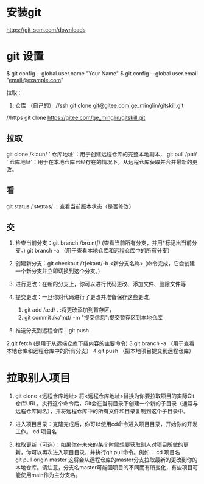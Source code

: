 # 安装git
https://git-scm.com/downloads

# git 设置
$ git config --global user.name "Your Name"
$ git config --global user.email "email@example.com"


拉取：
1. 仓库 （自己的）
//ssh
git clone git@gitee.com:ge_minglin/gitskill.git 

//https
git clone https://gitee.com/ge_minglin/gitskill.git


## 拉取
git clone /kləʊn/ ' 仓库地址'：用于创建远程仓库的完整本地副本，
git pull /pʊl/ ' 仓库地址'：用于在本地仓库已经存在的情况下，从远程仓库获取并合并最新的更改。

## 看
git status /ˈsteɪtəs/ ：查看当前版本状态（是否修改）

## 交

1. 检查当前分支：git branch /brɑːntʃ/
   (查看当前所有分支，并用*标记出当前分支。)
    git branch -a （用于查看本地仓库和远程仓库中的所有分支）

2. 创建新分支：git checkout /ˈtʃekaʊt/-b <新分支名称>
    (命令完成，它会创建一个新分支并立即切换到这个分支。)

3. 进行更改：在新的分支上，你可以进行代码更改、添加文件、删除文件等

4. 提交更改：一旦你对代码进行了更改并准备保存这些更改，
   1. git add /æd/ . :将更改添加到暂存区，
   2. git commit /kəˈmɪt/ -m "提交信息":提交暂存区到本地仓库

5. 推送分支到远程仓库：git push

2.git fetch     (是用于从远端仓库下载内容的主要命令)
3.git branch -a （用于查看本地仓库和远程仓库中的所有分支）
4.git push （把本地项目提交到远程仓库）

# 拉取别人项目

1. git clone <远程仓库地址>
将<远程仓库地址>替换为你要拉取项目的实际Git仓库URL。执行这个命令后，Git会在当前目录下创建一个新的子目录（通常与远程仓库同名），并将远程仓库中的所有文件和目录复制到这个子目录中。

2. 进入项目目录：克隆完成后，你可以使用cd命令进入项目目录，开始你的开发工作。
cd 项目名

3. 拉取更新（可选）：如果你在未来的某个时候想要获取别人对项目所做的更新，你可以再次进入项目目录，并执行git pull命令。例如：
cd 项目名  
git pull origin master
这将会从远程仓库的master分支拉取最新的更改到你的本地仓库。请注意，分支名master可能因项目的不同而有所变化，有些项目可能使用main作为主分支名。
